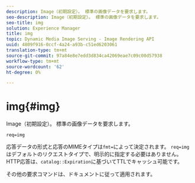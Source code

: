 ```yaml
---
description: Image（初期設定）。 標準の画像データを要求します。
seo-description: Image（初期設定）。 標準の画像データを要求します。
seo-title: img
solution: Experience Manager
title: img
topic: Dynamic Media Image Serving - Image Rendering API
uuid: 4809f916-0ccf-4a24-a93b-c51ed6203061
translation-type: tm+mt
source-git-commit: 97a84e8e7edd3d834ca42069eae7c09c00d57938
workflow-type: tm+mt
source-wordcount: '62'
ht-degree: 0%

---
```



# img{#img}

Image（初期設定）。 標準の画像データを要求します。

`req=img`

応答データの形式と応答のMIMEタイプは`fmt=`によって決定されます。 `req=img` はデフォルトのリクエストタイプで、明示的に指定する必要はありません。HTTP応答は、`catalog::Expiration`に基づいてTTLでキャッシュ可能です。

その他の要求コマンドは、ドキュメントに従って適用されます。
